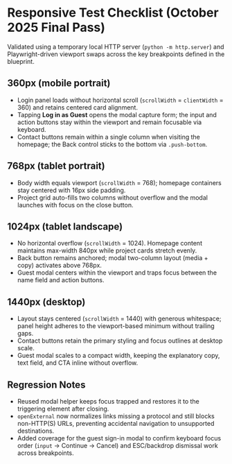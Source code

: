 # Responsive Test Checklist (October 2025 Final Pass)

Validated using a temporary local HTTP server (`python -m http.server`) and Playwright-driven viewport swaps across the key breakpoints defined in the blueprint.

## 360px (mobile portrait)
- Login panel loads without horizontal scroll (`scrollWidth` = `clientWidth` = 360) and retains centered card alignment.
- Tapping **Log in as Guest** opens the modal capture form; the input and action buttons stay within the viewport and remain focusable via keyboard.
- Contact buttons remain within a single column when visiting the homepage; the Back control sticks to the bottom via `.push-bottom`.

## 768px (tablet portrait)
- Body width equals viewport (`scrollWidth` = 768); homepage containers stay centered with 16px side padding.
- Project grid auto-fills two columns without overflow and the modal launches with focus on the close button.

## 1024px (tablet landscape)
- No horizontal overflow (`scrollWidth` = 1024). Homepage content maintains max-width 840px while project cards stretch evenly.
- Back button remains anchored; modal two-column layout (media + copy) activates above 768px.
- Guest modal centers within the viewport and traps focus between the name field and action buttons.

## 1440px (desktop)
- Layout stays centered (`scrollWidth` = 1440) with generous whitespace; panel height adheres to the viewport-based minimum without trailing gaps.
- Contact buttons retain the primary styling and focus outlines at desktop scale.
- Guest modal scales to a compact width, keeping the explanatory copy, text field, and CTA inline without overflow.

## Regression Notes
- Reused modal helper keeps focus trapped and restores it to the triggering element after closing.
- `openExternal` now normalizes links missing a protocol and still blocks non-HTTP(S) URLs, preventing accidental navigation to unsupported destinations.
- Added coverage for the guest sign-in modal to confirm keyboard focus order (`input` → Continue → Cancel) and ESC/backdrop dismissal work across breakpoints.
